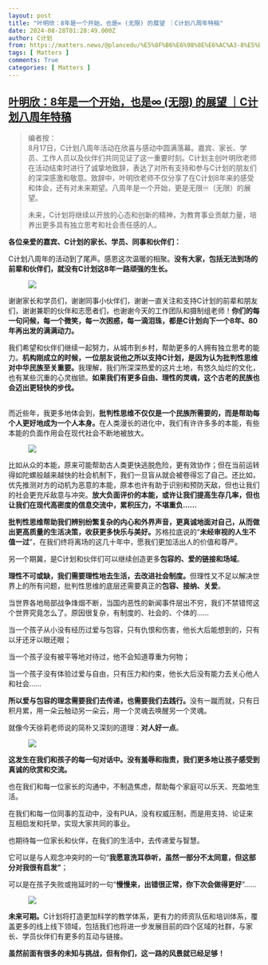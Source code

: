 ```yaml
---
layout: post
title: "叶明欣：8年是一个开始，也是∞ (无限) 的展望 ｜C计划八周年特稿"
date: 2024-08-28T01:28:49.000Z
author: C计划
from: https://matters.news/@plancedu/%E5%8F%B6%E6%98%8E%E6%AC%A3-8%E5%B9%B4%E6%98%AF%E4%B8%80%E4%B8%AA%E5%BC%80%E5%A7%8B-%E4%B9%9F%E6%98%AF-%E6%97%A0%E9%99%90-%E7%9A%84%E5%B1%95%E6%9C%9B-c%E8%AE%A1%E5%88%92%E5%85%AB%E5%91%A8%E5%B9%B4%E7%89%B9%E7%A8%BF-bafybeihmhofhiwsd4blds7io73p5s77sgtftz3lrqmqd375gj4tq36rjzm
tags: [ Matters ]
comments: True
categories: [ Matters ]
---
```

<!--1724808529000-->
[叶明欣：8年是一个开始，也是∞ (无限) 的展望 ｜C计划八周年特稿](https://matters.news/@plancedu/%E5%8F%B6%E6%98%8E%E6%AC%A3-8%E5%B9%B4%E6%98%AF%E4%B8%80%E4%B8%AA%E5%BC%80%E5%A7%8B-%E4%B9%9F%E6%98%AF-%E6%97%A0%E9%99%90-%E7%9A%84%E5%B1%95%E6%9C%9B-c%E8%AE%A1%E5%88%92%E5%85%AB%E5%91%A8%E5%B9%B4%E7%89%B9%E7%A8%BF-bafybeihmhofhiwsd4blds7io73p5s77sgtftz3lrqmqd375gj4tq36rjzm)
------

<div>
<blockquote><p>编者按：<br class="smart">8月17日，C计划八周年活动在欣喜与感动中圆满落幕。嘉宾、家长、学员、工作人员以及伙伴们共同见证了这一重要时刻。C计划主创叶明欣老师在活动结束时进行了诚挚地致辞，表达了对所有支持和参与C计划的朋友们的深深感激和敬意。致辞中，叶明欣老师不仅分享了在C计划8年来的感受和体会，还有对未来期望。八周年是一个开始，更是无限♾️（无限）的展望。</p><p>未来，C计划将继续以开放的心态和创新的精神，为教育事业贡献力量，培养出更多具有独立思考和社会责任感的人。</p></blockquote><p><strong>各位亲爱的嘉宾、C计划的家长、学员、同事和伙伴们：</strong></p><p>C计划八周年的活动到了尾声。感恩这次温暖的相聚。<strong>没有大家，包括无法到场的前辈和伙伴们，就没有C计划这8年一路顽强的生长。</strong></p><figure class="image"><img src="https://imagedelivery.net/kDRCweMmqLnTPNlbum-pYA/prod/embed/e802a515-3b5e-40b0-a002-754dab43463f.png/public" referrerpolicy="no-referrer"><figcaption></figcaption></figure><p>谢谢家长和学员们，谢谢同事小伙伴们，谢谢一直关注和支持C计划的前辈和朋友们，谢谢兼职的伙伴和志愿者们，也谢谢今天的工作团队和摄制组老师！<strong>你们的每一句问候，每一个微笑，每一次困惑，每一滴泪珠，都是C计划向下一个8年、80年再出发的满满动力。</strong></p><p>我们希望和伙伴们继续一起努力，从城市到乡村，帮助更多的人拥有独立思考的能力。<strong>机构刚成立的时候，一位朋友说他之所以支持C计划，是因为认为批判性思维对中华民族至关重要。</strong>我理解，我们所深深热爱的这片土地，有悠久灿烂的文化，也有某些沉重的心灵枷锁。<strong>如果我们有更多自由、理性的灵魂，这个古老的民族也会迈出更轻快的步伐。</strong></p><p><br class="smart">而近些年，我更多地体会到，<strong>批判性思维不仅仅是一个民族所需要的，而是帮助每个人更好地成为一个人本身。</strong>在人类漫长的进化中，我们有许许多多的本能，有些本能的负面作用会在现代社会不断地被放大。</p><figure class="image"><img src="https://imagedelivery.net/kDRCweMmqLnTPNlbum-pYA/prod/embed/9ae50bba-58b0-4105-8fdb-f506cf352294.png/public" referrerpolicy="no-referrer"><figcaption></figcaption></figure><p>比如从众的本能，原来可能帮助古人类更快逃脱危险，更有效协作；但在当前运转得如陀螺般越来越快的社会机制下，我们一旦盲从就会被卷得忘了自己。还比如，优先推测对方的动机为恶意的本能，原本也许有助于识别和预防天敌，但也让我们的社会更充斥敌意与冲突。<strong>放大负面评价的本能，或许让我们提高生存几率，但也让我们在现代高密度的信息交流中，累积压力，不堪重负……</strong></p><p><strong>批判性思维帮助我们辨别纷繁复杂的内心和外界声音，更真诚地面对自己，从而做出更高质量的生活决策，收获更多快乐与美好。</strong>苏格拉底说的“<strong>未经审视的人生不值一过</strong>”，在我们终将离场的这几十年中，愿我们更加活出人的价值和尊严。</p><p>另一个期冀，是C计划和伙伴们可以继续创造更多<strong>包容的、爱的链接和场域</strong>。</p><p><strong>理性不可或缺，我们需要理性地去生活，去改进社会制度。</strong>但理性又不足以解决世界上的所有问题，批判性思维的底层还需要真正的<strong>包容、接纳、关爱</strong>。</p><p>当世界各地局部战争烽烟不断，当国内恶性的新闻事件层出不穷，我们不禁错愕这个世界究竟怎么了。原因很复杂，有制度的、社会的、个体的……</p><p>当一个孩子从小没有经历过爱与包容，只有仇恨和伤害，他长大后能想到的，只有以牙还牙以眼还眼；</p><p>当一个孩子没有被平等地对待过，他不会知道尊重为何物；</p><p>当一个孩子没有体验过爱与自由，只有压力和约束，他长大后没有能力去关心他人和社会……</p><p><strong>所以爱与包容的理念需要我们去传递，也需要我们去践行。</strong>没有一蹴而就，只有日积月累，用一朵云触动另一朵云，用一个灵魂去唤醒另一个灵魂。</p><p>就像今天徐莉老师说的简朴又深刻的道理：<strong>对人好一点</strong>。</p><figure class="image"><img src="https://imagedelivery.net/kDRCweMmqLnTPNlbum-pYA/prod/embed/4dbb059d-c39b-4364-811c-485147dc53eb.png/public" referrerpolicy="no-referrer"><figcaption></figcaption></figure><p><strong>这发生在我们和孩子的每一句对话中。没有羞辱和指责，我们更多地让孩子感受到真诚的欣赏和交流。</strong></p><p>也在我们和每一位家长的沟通中，不制造焦虑，帮助每个家庭可以乐天、充盈地生活。</p><p>在我们和每一位同事的互动中，没有PUA，没有权威压制，而是用支持、论证来互相启发和托举，实现大家共同的事业。</p><p>也期待每一位家长和伙伴，在我们的生活中，去传递爱与智慧。</p><p>它可以是与人观念冲突时的一句“<strong>我愿意洗耳恭听，虽然一部分不太同意，但这部分对我很有启发”</strong>；</p><p>可以是在孩子失败或拖延时的一句“<strong>慢慢来，出错很正常，你下次会做得更好</strong>”……</p><figure class="image"><img src="https://imagedelivery.net/kDRCweMmqLnTPNlbum-pYA/prod/embed/b22c43a5-e2bf-42cc-bac0-e02827dc60fb.png/public" referrerpolicy="no-referrer"><figcaption></figcaption></figure><p><strong>未来可期。</strong>C计划将打造更加科学的教学体系，更有力的师资队伍和培训体系，覆盖更多的线上线下领域，包括我们也将进一步发展目前的四个区域的社群，与家长、学员伙伴们有更多的互动与链接。</p><p><strong>虽然前面有很多的未知与挑战，但有你们，这一路的风景就已经足够！</strong></p>
</div>
